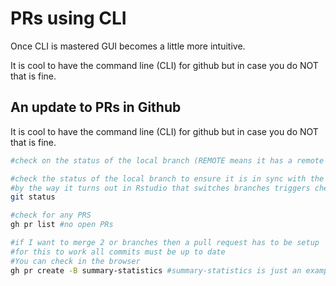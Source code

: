# PRs using CLI

Once CLI is mastered GUI becomes a little more intuitive.

It is cool to have the command line (CLI) for github but in case you do NOT that is fine.

## An update to PRs in Github

It is cool to have the command line (CLI) for github but in case you do NOT that is fine.

```bash
#check on the status of the local branch (REMOTE means it has a remote branch and we know this because of the name changes)

#check the status of the local branch to ensure it is in sync with the remote branch
#by the way it turns out in Rstudio that switches branches triggers checkout in the CLI
git status

#check for any PRS
gh pr list #no open PRs

#if I want to merge 2 or branches then a pull request has to be setup
#for this to work all commits must be up to date
#You can check in the browser 
gh pr create -B summary-statistics #summary-statistics is just an example


```